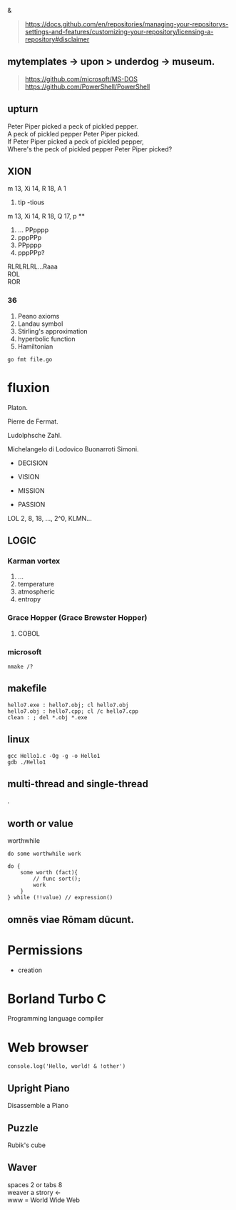 &

> https://docs.github.com/en/repositories/managing-your-repositorys-settings-and-features/customizing-your-repository/licensing-a-repository#disclaimer

## mytemplates -> upon > underdog -> museum.

> https://github.com/microsoft/MS-DOS
> \
> https://github.com/PowerShell/PowerShell


upturn
---------------

Peter Piper picked a peck of pickled pepper.\
A peck of pickled pepper Peter Piper picked.\
If Peter Piper picked a peck of pickled pepper,\
Where's the peck of pickled pepper Peter Piper picked?

## XION
m 13, Xi 14, R 18, A 1

1. tip -tious

m 13, Xi 14, R 18, Q 17, p **

1. ... PPpppp
1. pppPPp
1. PPpppp
1. pppPPp?

RLRLRLRL...Raaa\
ROL\
ROR

### 36
1. Peano axioms
2. Landau symbol
3. Stirling's approximation
4. hyperbolic function
5. Hamiltonian

```go fmt file.go```

# fluxion

Platon.

Pierre de Fermat.

Ludolphsche Zahl.

Michelangelo di Lodovico Buonarroti Simoni.

* DECISION

* VISION

* MISSION

* PASSION

LOL 2, 8, 18, ..., 2^0, KLMN...

LOGIC
---------------

### Karman vortex
1. ...
1. temperature
1. atmospheric
1. entropy

### Grace Hopper (Grace Brewster Hopper)
1. COBOL

### microsoft

```
nmake /?
```

makefile
---------------
```
hello7.exe : hello7.obj; cl hello7.obj
hello7.obj : hello7.cpp; cl /c hello7.cpp
clean : ; del *.obj *.exe
```

linux
---------------
```
gcc Hello1.c -Og -g -o Hello1
gdb ./Hello1
```

multi-thread and single-thread
---------------

.

worth or value
---------------

worthwhile
```
do some worthwhile work

do {
    some worth (fact){
        // func sort();
        work 
    }
} while (!!value) // expression()
```

## omnēs viae Rōmam dūcunt.

# Permissions

- creation

# Borland Turbo C
Programming language compiler

# Web browser
```
console.log('Hello, world! & !other')
```

Upright Piano
---------------	
Disassemble a Piano

Puzzle
---------------		
Rubik's cube

Waver
---------------	
  spaces 2 or tabs 8\
  weaver a strory <-
  \
  www = World Wide Web
